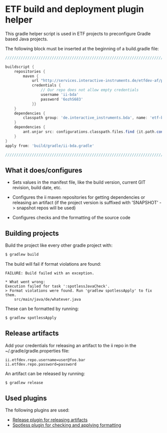 # ETF build and deployment plugin helper

This gradle helper script is used in ETF projects to preconfigure Gradle based Java projects.

The following block must be inserted at the beginning of a build.gradle file:

```groovy
///////////////////////////////////////////////////////////////////////////////////////

buildscript {
	repositories {
		maven {
			url "http://services.interactive-instruments.de/etfdev-af/plugins-releases-local"
			credentials {
				// Our repo does not allow empty credentials
				username 'ii-bda'
				password '6ozhS683'
			}}
	}
	dependencies {
		classpath group: 'de.interactive_instruments.bda', name: 'etf-bda', version:'1.0.+'
	}
	dependencies {
		ant.unjar src: configurations.classpath.files.find {it.path.contains('etf')}, dest: 'build/gradle'
	}
}
apply from: 'build/gradle/ii-bda.gradle'

///////////////////////////////////////////////////////////////////////////////////////
```

## What it does/configures
- Sets values in the manifest file, like the build version, current GIT revision, build date, etc.

- Configures the ii maven repositories for getting dependencies or releasing an artifact
(if the project version is suffixed with 'SNAPSHOT' -> snapshot repos will be used)

- Configures checks and the formatting of the source code

## Building projects
Build the project like every other gradle project with:
```gradle
$ gradlew build
```

The build will fail if format violations are found:
```
FAILURE: Build failed with an exception.

* What went wrong:
Execution failed for task ':spotlessJavaCheck'.
> Format violations were found. Run 'gradlew spotlessApply' to fix them.
	src/main/java/de/whatever.java
```

These can be formatted by running:
```gradle
$ gradlew spotlessApply
```

## Release artifacts
Add your credentials for releasing an artifact to the ii repo in the ~/.gradle/gradle.properties file:

```
ii.etfdev.repo.username=user@foo.bar
ii.etfdev.repo.password=password
```

An artifact can be released by running:
```gradle
$ gradlew release
```

## Used plugins
The following plugins are used:

- [Release plugin for releasing artifacts](https://github.com/researchgate/gradle-release)
- [Spotless plugin for checking and applying formatting](https://github.com/diffplug/spotless)
